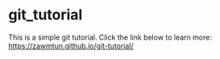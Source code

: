 # git_tutorial
This is a simple git tutorial. Click the link below to learn more:
https://zawmtun.github.io/git-tutorial/